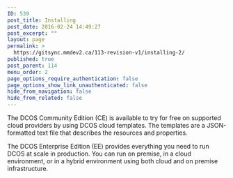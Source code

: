 ```yaml
---
ID: 539
post_title: Installing
post_date: 2016-02-24 14:49:27
post_excerpt: ""
layout: page
permalink: >
  https://gitsync.mmdev2.ca/113-revision-v1/installing-2/
published: true
post_parent: 114
menu_order: 2
page_options_require_authentication: false
page_options_show_link_unauthenticated: false
hide_from_navigation: false
hide_from_related: false
---
```

The DCOS Community Edition (CE) is available to try for free on supported cloud providers by using DCOS cloud templates. The templates are a JSON-formatted text file that describes the resources and properties.

The DCOS Enterprise Edition (EE) provides everything you need to run DCOS at scale in production. You can run on premise, in a cloud environment, or in a hybrid environment using both cloud and on premise infrastructure.
